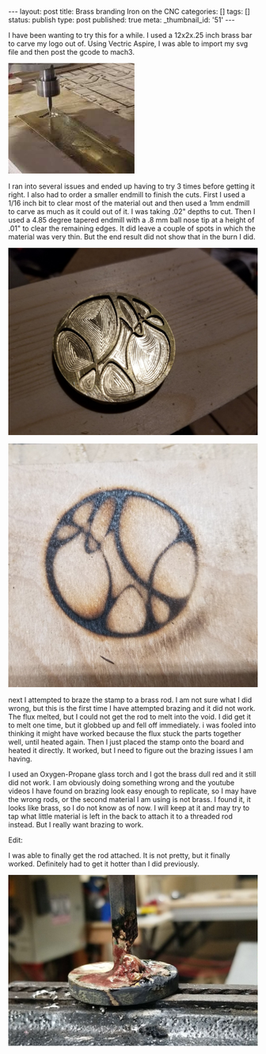 \--- layout: post title: Brass branding Iron on the CNC categories: [] tags:
[] status: publish type: post published: true meta: _thumbnail_id: '51' \---

I have been wanting to try this for a while. I used a 12x2x.25 inch brass bar
to carve my logo out of. Using Vectric Aspire, I was able to import my svg
file and then post the gcode to mach3.

![](/img/hqdefault.jpg)

I ran into several issues and ended up having to try 3 times before getting it
right. I also had to order a smaller endmill to finish the cuts. First I used
a 1/16 inch bit to clear most of the material out and then used a 1mm endmill
to carve as much as it could out of it. I was taking .02" depths to cut. Then
I used a 4.85 degree tapered endmill with a .8 mm ball nose tip at a height of
.01" to clear the remaining edges. It did leave a couple of spots in which the
material was very thin. But the end result did not show that in the burn I
did.

![20180207_071416.jpg](/img/20180207_071416.jpg)

![WoodBurned.jpg](/img/WoodBurned.jpg)

next I attempted to braze the stamp to a brass rod. I am not sure what I did
wrong, but this is the first time I have attempted brazing and it did not
work. The flux melted, but I could not get the rod to melt into the void. I
did get it to melt one time, but it globbed up and fell off immediately. i was
fooled into thinking it might have worked because the flux stuck the parts
together well, until heated again. Then I just placed the stamp onto the board
and heated it directly. It worked, but I need to figure out the brazing issues
I am having.

I used an Oxygen-Propane glass torch and I got the brass dull red and it still
did not work. I am obviously doing something wrong and the youtube videos I
have found on brazing look easy enough to replicate, so I may have the wrong
rods, or the second material I am using is not brass. I found it, it looks
like brass, so I do not know as of now. I will keep at it and may try to tap
what little material is left in the back to attach it to a threaded rod
instead. But I really want brazing to work.

Edit:

I was able to finally get the rod attached. It is not pretty, but it finally
worked. Definitely had to get it hotter than I did previously.

![](/img/image-asset.jpeg)

